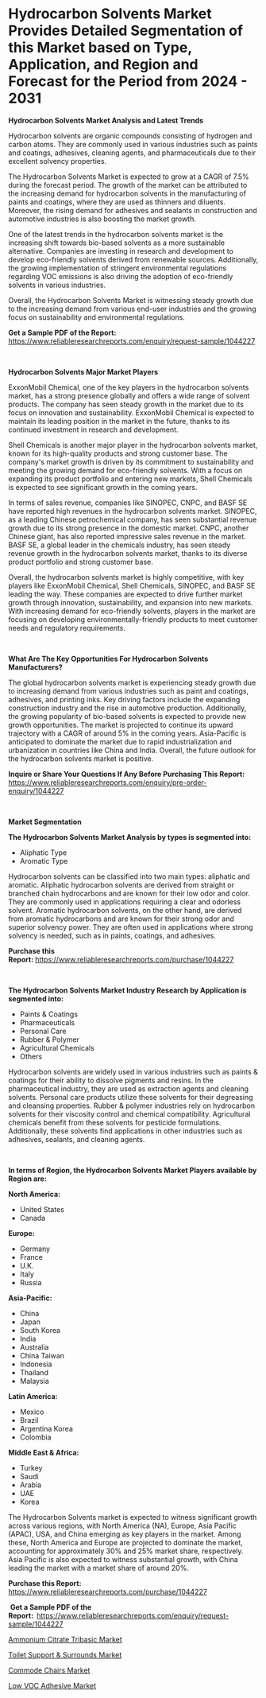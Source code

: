 <p><h1>Hydrocarbon Solvents Market Provides Detailed Segmentation of this Market based on Type, Application, and Region and Forecast for the Period from 2024 - 2031</h1></p><p><strong>Hydrocarbon Solvents Market Analysis and Latest Trends</strong></p>
<p><p>Hydrocarbon solvents are organic compounds consisting of hydrogen and carbon atoms. They are commonly used in various industries such as paints and coatings, adhesives, cleaning agents, and pharmaceuticals due to their excellent solvency properties.</p><p>The Hydrocarbon Solvents Market is expected to grow at a CAGR of 7.5% during the forecast period. The growth of the market can be attributed to the increasing demand for hydrocarbon solvents in the manufacturing of paints and coatings, where they are used as thinners and diluents. Moreover, the rising demand for adhesives and sealants in construction and automotive industries is also boosting the market growth.</p><p>One of the latest trends in the hydrocarbon solvents market is the increasing shift towards bio-based solvents as a more sustainable alternative. Companies are investing in research and development to develop eco-friendly solvents derived from renewable sources. Additionally, the growing implementation of stringent environmental regulations regarding VOC emissions is also driving the adoption of eco-friendly solvents in various industries.</p><p>Overall, the Hydrocarbon Solvents Market is witnessing steady growth due to the increasing demand from various end-user industries and the growing focus on sustainability and environmental regulations.</p></p>
<p><strong>Get a Sample PDF of the Report:&nbsp;</strong> <a href="https://www.reliableresearchreports.com/enquiry/request-sample/1044227">https://www.reliableresearchreports.com/enquiry/request-sample/1044227</a></p>
<p>&nbsp;</p>
<p><strong>Hydrocarbon Solvents Major Market Players</strong></p>
<p><p>ExxonMobil Chemical, one of the key players in the hydrocarbon solvents market, has a strong presence globally and offers a wide range of solvent products. The company has seen steady growth in the market due to its focus on innovation and sustainability. ExxonMobil Chemical is expected to maintain its leading position in the market in the future, thanks to its continued investment in research and development.</p><p>Shell Chemicals is another major player in the hydrocarbon solvents market, known for its high-quality products and strong customer base. The company's market growth is driven by its commitment to sustainability and meeting the growing demand for eco-friendly solvents. With a focus on expanding its product portfolio and entering new markets, Shell Chemicals is expected to see significant growth in the coming years.</p><p>In terms of sales revenue, companies like SINOPEC, CNPC, and BASF SE have reported high revenues in the hydrocarbon solvents market. SINOPEC, as a leading Chinese petrochemical company, has seen substantial revenue growth due to its strong presence in the domestic market. CNPC, another Chinese giant, has also reported impressive sales revenue in the market. BASF SE, a global leader in the chemicals industry, has seen steady revenue growth in the hydrocarbon solvents market, thanks to its diverse product portfolio and strong customer base.</p><p>Overall, the hydrocarbon solvents market is highly competitive, with key players like ExxonMobil Chemical, Shell Chemicals, SINOPEC, and BASF SE leading the way. These companies are expected to drive further market growth through innovation, sustainability, and expansion into new markets. With increasing demand for eco-friendly solvents, players in the market are focusing on developing environmentally-friendly products to meet customer needs and regulatory requirements.</p></p>
<p>&nbsp;</p>
<p><strong>What Are The Key Opportunities For Hydrocarbon Solvents Manufacturers?</strong></p>
<p><p>The global hydrocarbon solvents market is experiencing steady growth due to increasing demand from various industries such as paint and coatings, adhesives, and printing inks. Key driving factors include the expanding construction industry and the rise in automotive production. Additionally, the growing popularity of bio-based solvents is expected to provide new growth opportunities. The market is projected to continue its upward trajectory with a CAGR of around 5% in the coming years. Asia-Pacific is anticipated to dominate the market due to rapid industrialization and urbanization in countries like China and India. Overall, the future outlook for the hydrocarbon solvents market is positive.</p></p>
<p><strong>Inquire or Share Your Questions If Any Before Purchasing This Report:</strong> <a href="https://www.reliableresearchreports.com/enquiry/pre-order-enquiry/1044227">https://www.reliableresearchreports.com/enquiry/pre-order-enquiry/1044227</a></p>
<p>&nbsp;</p>
<p><strong>Market Segmentation</strong></p>
<p><strong>The Hydrocarbon Solvents Market Analysis by types is segmented into:</strong></p>
<p><ul><li>Aliphatic Type</li><li>Aromatic Type</li></ul></p>
<p><p>Hydrocarbon solvents can be classified into two main types: aliphatic and aromatic. Aliphatic hydrocarbon solvents are derived from straight or branched chain hydrocarbons and are known for their low odor and color. They are commonly used in applications requiring a clear and odorless solvent. Aromatic hydrocarbon solvents, on the other hand, are derived from aromatic hydrocarbons and are known for their strong odor and superior solvency power. They are often used in applications where strong solvency is needed, such as in paints, coatings, and adhesives.</p></p>
<p><strong>Purchase this Report:&nbsp;</strong><a href="https://www.reliableresearchreports.com/purchase/1044227">https://www.reliableresearchreports.com/purchase/1044227</a></p>
<p>&nbsp;</p>
<p><strong>The Hydrocarbon Solvents Market Industry Research by Application is segmented into:</strong></p>
<p><ul><li>Paints & Coatings</li><li>Pharmaceuticals</li><li>Personal Care</li><li>Rubber & Polymer</li><li>Agricultural Chemicals</li><li>Others</li></ul></p>
<p><p>Hydrocarbon solvents are widely used in various industries such as paints & coatings for their ability to dissolve pigments and resins. In the pharmaceutical industry, they are used as extraction agents and cleaning solvents. Personal care products utilize these solvents for their degreasing and cleansing properties. Rubber & polymer industries rely on hydrocarbon solvents for their viscosity control and chemical compatibility. Agricultural chemicals benefit from these solvents for pesticide formulations. Additionally, these solvents find applications in other industries such as adhesives, sealants, and cleaning agents.</p></p>
<p>&nbsp;</p>
<p><strong>In terms of Region, the Hydrocarbon Solvents Market Players available by Region are:</strong></p>
<p>
    <p> <strong> North America: </strong>
        <ul>
            <li>United States</li>
            <li>Canada</li>
        </ul>
        </p> 
    <p> <strong> Europe: </strong>
        <ul>
            <li>Germany</li>
            <li>France</li>
            <li>U.K.</li>
            <li>Italy</li>
            <li>Russia</li>
        </ul>
        </p> 
    <p> <strong> Asia-Pacific: </strong>
        <ul>
            <li>China</li>
            <li>Japan</li>
            <li>South Korea</li>
            <li>India</li>
            <li>Australia</li>
            <li>China Taiwan</li>
            <li>Indonesia</li>
            <li>Thailand</li>
            <li>Malaysia</li>
        </ul>
        </p> 
    <p> <strong> Latin America: </strong>
        <ul>
            <li>Mexico</li>
            <li>Brazil</li>
            <li>Argentina Korea</li>
            <li>Colombia</li>
        </ul>
        </p> 
    <p> <strong> Middle East & Africa: </strong>
        <ul>
            <li>Turkey</li>
            <li>Saudi</li>
            <li>Arabia</li>
            <li>UAE</li>
            <li>Korea</li>
        </ul>
    </p>
    </p>
<p><p>The Hydrocarbon Solvents market is expected to witness significant growth across various regions, with North America (NA), Europe, Asia Pacific (APAC), USA, and China emerging as key players in the market. Among these, North America and Europe are projected to dominate the market, accounting for approximately 30% and 25% market share, respectively. Asia Pacific is also expected to witness substantial growth, with China leading the market with a market share of around 20%.</p></p>
<p><strong>Purchase this Report: </strong><a href="https://www.reliableresearchreports.com/purchase/1044227">https://www.reliableresearchreports.com/purchase/1044227</a></p>
<p>&nbsp;<strong>Get a Sample PDF of the Report:&nbsp;&nbsp;</strong><a href="https://www.reliableresearchreports.com/enquiry/request-sample/1044227">https://www.reliableresearchreports.com/enquiry/request-sample/1044227</a></p>
<p><strong></strong></p>
<p><p><a href="https://github.com/zjyglelu/Market-Research-Report-List-1/blob/main/ammonium-citrate-tribasic-market.md">Ammonium Citrate Tribasic Market</a></p><p><a href="https://issuu.com/reportprime-2/docs/toilet-support-surrounds-market-size-2030.pptx">Toilet Support & Surrounds Market</a></p><p><a href="https://issuu.com/reportprime-2/docs/commode-chairs-market-size-2030.pptx">Commode Chairs Market</a></p><p><a href="https://github.com/mbisetmhermsr/Market-Research-Report-List-1/blob/main/low-voc-adhesive-market.md">Low VOC Adhesive Market</a></p></p>
